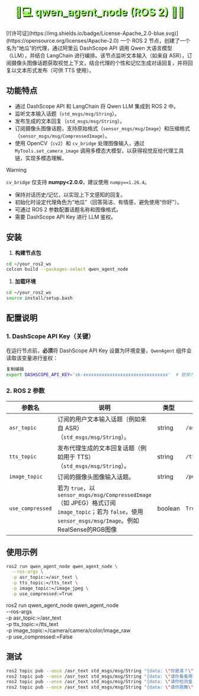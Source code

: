 <h1 style="color:#99FF66; text-shadow:2px 2px #000; text-align: center;">
  👀💻 qwen_agent_node (ROS 2) 🧰🤖
</h1>
[![许可证](https://img.shields.io/badge/License-Apache_2.0-blue.svg)](https://opensource.org/licenses/Apache-2.0)  
一个 ROS 2 节点，创建了一个名为“地瓜”的代理，通过阿里云 DashScope API 调用 Qwen 大语言模型（LLM），并结合 LangChain 进行编排。该节点监听文本输入（如来自 ASR），订阅摄像头图像话题获取视觉上下文，结合代理的个性和记忆生成对话回复，并将回复以文本形式发布（可供 TTS 使用）。

## 功能特点

* 通过 DashScope API 和 LangChain 将 Qwen LLM 集成到 ROS 2 中。  
* 监听文本输入话题（`std_msgs/msg/String`）。  
* 发布生成的文本回复（`std_msgs/msg/String`）。  
* 订阅摄像头图像话题，支持原始格式（`sensor_msgs/msg/Image`）和压缩格式（`sensor_msgs/msg/CompressedImage`）。  
* 使用 OpenCV（`cv2`）和 `cv_bridge` 处理图像输入，通过 `MyTools.set_camera_image` 调用多模态大模型，以获得视觉反给代理工具链，实现多模态理解。  

> [!WARNING]  
> `cv_bridge` 仅支持 **numpy<2.0.0**，建议使用 `numpy==1.26.4`。

* 保持对话历史/记忆，以实现上下文感知的回复。  
* 初始化时设定代理角色为“地瓜”（回答简洁、有情感，避免使用“你好”）。  
* 可通过 ROS 2 参数配置话题名称和图像格式。  
* 需要 DashScope API Key 进行 LLM 鉴权。

## 安装

1. **构建节点包**  
 ```bash
 cd ~/your_ros2_ws
 colcon build --packages-select qwen_agent_node
 ```

1. **加载环境**
 ``` bash
 cd ~/your_ros2_ws
 source install/setup.bash
 ```

## 配置说明

### 1. DashScope API Key（**关键**）

在运行节点前，**必须**将 DashScope API Key 设置为环境变量，`QwenAgent` 组件会读取该变量进行鉴权：

```bash
复制编辑
export DASHSCOPE_API_KEY='sk-xxxxxxxxxxxxxxxxxxxxxxxxxxxxxxxx'  # 替换为你的实际 Key
```

### 2. ROS 2 参数

| 参数名           | 说明                                                         | 类型    | 默认值                  |
| ---------------- | ------------------------------------------------------------ | ------- | ----------------------- |
| `asr_topic`      | 订阅的用户文本输入话题（例如来自 ASR）（`std_msgs/msg/String`）。 | string  | `/asr_text`             |
| `tts_topic`      | 发布代理生成的文本回复话题（例如用于 TTS）（`std_msgs/msg/String`）。 | string  | `/tts_text`             |
| `image_topic`    | 订阅的摄像头图像输入话题。                                   | string  | `/publish_image_source` |
| `use_compressed` | 若为 `true`，以 `sensor_msgs/msg/CompressedImage`（如 JPEG）格式订阅 `image_topic`；若为 `false`，使用 `sensor_msgs/msg/Image`。例如RealSense的RGB图像 | boolean | `True`                  |

## 使用示例

```bash
ros2 run qwen_agent_node qwen_agent_node \
  --ros-args \
  -p asr_topic:=/asr_text \
  -p tts_topic:=/tts_text \
  -p image_topic:=/image_jpeg \
  -p use_compressed:=True
```
ros2 run qwen_agent_node qwen_agent_node \
  --ros-args \
  -p asr_topic:=/asr_text \
  -p tts_topic:=/tts_text \
  -p image_topic:=/camera/camera/color/image_raw \
  -p use_compressed:=False

## 测试

```bash
ros2 topic pub --once /asr_text std_msgs/msg/String "{data: \"你是谁？\"}"
ros2 topic pub --once /asr_text std_msgs/msg/String "{data: \"请你看看周围有什么东西？\"}"
ros2 topic pub --once /asr_text std_msgs/msg/String "{data: \"请你检测盒子的坐标！\"}"
ros2 topic pub --once /asr_text std_msgs/msg/String "{data: \"请你跳舞\"}"
```
